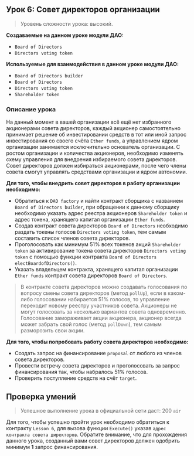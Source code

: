 ## Урок 6: Cовет директоров организации

> Уровень сложности урока:  высокий.

**Создаваемые на данном уроке модули ДАО:**

- `Board of Directors`
- `Directors voting token`

**Используемые для взаимодействия в данном уроке модули ДАО:**

- `Board of Directors builder`
- `Board of Directors`
- `Directors voting token`
- `Shareholder token`

### Описание урока

На данный момент в вашей организации всё ещё нет избранного акционерами совета директоров, каждый акционер самостоятельно принимает решение об инвестировании средств в тот или иной запрос инвестирования со своего счёта `Ether funds`, а управлением ядром организации занимается исключительно основатель организации. С ростом организации и количества акционеров, необходимо изменять схему управления для внедрения избираемого совета директоров. Совет директоров должен избираться акционерами, после чего члены совета смогут управлять средствами организации и ядром автономии.

**Для того, чтобы внедрить совет директоров в работу организации необходимо:**

- Обратиться к `DAO factory` и найти контракт сборщика с названием `Board of Directors builder`, при обращении к данному сборщику необходимо указать адрес реестра акционеров `Shareholder token` и адрес токена, хранящего капитал организации `Ether funds`.
- Создав контракт совета директоров `Board of Directors` необходимо раздать токены голосов `Directors voting token`, тем самым составить список членов совета директоров.
- Проголосовать как минимум 51% всех токенов акций `Shareholder token` за активирование токена совета директоров `Directors voting token` с помощью функции контракта `Board of Directors` `electBoardofDirectors()`.
- Указать владельцем контракта, хранящего капитал организации `Ether funds` контракт совета директоров `Board of Directors`.

> В контракте совета директоров можно создавать голосования по вопросу смены совета директоров (метод `pollUp`), если в каком-либо голосовании набирается 51% голосов, то управление переходит новому реестру участников совета. Акционеры не могут голосовать за несколько вариантов совета одновременно. Голосование замораживает акции акционера, акционер всегда может забрать свой голос (метод `pollDown`), тем самым разморозить свои акции.

**Для того, чтобы попробовать работу совета директоров необходимо:**

- Создать запрос на финансирование `proposal` от любого из членов совета директоров.
- Провести встречу совета директоров и проголосовать за запрос финансирования так, чтобы набралось 51% голосов.
- Проверить поступление средств на счёт `target`.

## Проверка умений

> Успешное выполнение урока в официальной сети даст: 200 `air`

Для того, чтобы успешно пройти урок необходимо обратиться к контракту `Lesson 6`, для вызова функции `Execute()` указав `адрес контракта совета директоров`. Обратите внимание, что для прохождения данного урока, созданный вами совет директоров должен одобрить минимум **1** запрос финансирования.
